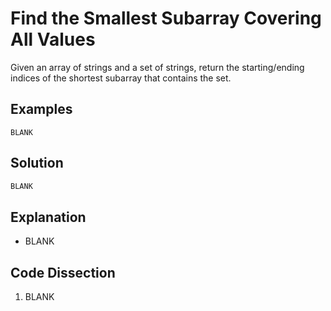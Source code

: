 # Find the Smallest Subarray Covering All Values
Given an array of strings and a set of strings, return the starting/ending indices of the shortest subarray that contains the set.

## Examples
```
BLANK
```

## Solution
```python
BLANK
```

## Explanation
* BLANK

## Code Dissection
1. BLANK